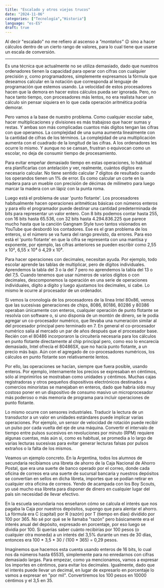```yaml
---
title: "Escalado y otros viejos trucos"
date: "2024-11-06"
categories: ["Tecnología","Historia"]
language: "es-ES"
draft: true
---
```

Al decir "escalado" no me refiero al ascenso a *"montaños"* 😉 sino a hacer cálculos dentro de un cierto rango de valores, para lo cual tiene que usarse un escala de conversión.

----

Es una técnica que actualmente no se utiliza demasiado, dado que nuestros ordenadores tienen la capacidad para operar con cifras con cualquier precisión y, como programadores, simplemente expresamos la fórmula que deseamos calcular en la notación que corresponda al lenguaje de programación que estemos usando. La velocidad de estos procesadores hacen que la demora en hacer estos cálculos pueda ser ignorada. Pero, no hace tanto tiempo, con procesadores más lentos, no era realista hacer un cálculo sin pensar siquiera en lo que cada operación aritmética podría demorar.

Pero vamos a la base de nuestro problema. Como cualquier escolar sabe, hacer multiplicaciones y divisiones es más trabajoso que hacer sumas y restas. Y ambas son más complicadas cuantos más dígitos tengan las cifras con que operamos. La complejidad de una suma aumenta linealmente con la cantidad de cifras de los términos. La complejidad de una multiplicación aumenta con el cuadrado de la longitud de las cifras. A los ordenadores les ocurre lo mismo. Y aunque no se cansan, frustran o equivocan como un escolar, no deja de consumir tiempo de procesamiento.

Para evitar empeñar demasiado tiempo en estas operaciones, lo habitual era planificarlas con antelación y ver, realmente, cuántos dígitos era necesario calcular. No tiene sentido calcular 7 dígitos de resultado cuando los operandos tienen un 1% de error. Es como calcular un corte en la madera para un mueble con precisión de décimas de milímetro para luego marcar la madera con un lápiz con la punta roma.

Luego está el problema de usar 'punto flotante'. Los procesadores habitualmente hacen operaciones aritméticas básicas con números enteros y para ello el programador puede destinar una cantidad predeterminada de bits para representar un valor entero. Con 8 bits podemos contar hasta 255, con 16 bits hasta 65.536, con 32 bits hasta 4.294.836.225 que parece mucho hasta que la canción Gangnam Style tuvo tantos visionados en YouTube que desbordó los contadores. Ese es el gran problema de los enteros, si el número se va fuera del rango previsto, da errores. Para eso está el 'punto flotante' en que la cifra se representa con una mantisa y exponente, por ejemplo, las cifras anteriores se pueden escribir como 2,55 x 10², 6,55 x 10⁴ ó 4,29 x 10⁹.

Para hacer operaciones con decimales, necesitan ayuda. Por ejemplo, todo escolar aprende las tablas de multiplicar, pero de dígitos individuales. Aprendemos la tabla del 3 o la del 7 pero no aprendemos la tabla del 13 o del 7,5. Cuando tenemos que usar números de varios dígitos o con decimales, descomponemos la operación en una serie de operaciones individuales, dígito a dígito y luego ajustamos los decimales, si cabe. Lo mismo le ocurre al procesador de un ordenador.

Si vemos la cronología de los procesadores de la línea Intel 80x86, vemos que las sucesivas generaciones de chips, 8086, 80186, 80286 y 80386 operaban únicamente con enteros, cualquier operación de punto flotante se resolvía con software o, si uno disponía de un montón de dinero, se le podía agregar un co-procesador numérico, que llevaba una numeración similar al del procesador principal pero terminado en 7. En general el co-procesador numérico salía al mercado un par de años después que el procesador base. Recién con el 80486 incorporaron la circuitería necesaria para los cálculos en punto flotante directamente al chip principal pero, como eso lo encarecía demasiado, Intel ofrecía el 80486SX, que no hacía punto flotante, a un precio más bajo. Aún con el agregado de co-procesadores numéricos, los cálculos en punto flotante son relativamente lentos.

Por ello, las operaciones se hacían, siempre que fuera posible, usando enteros. Por ejemplo, internamente los precios se expresaban en céntimos, sólo al imprimirlos se mostraban como unidades y céntimos. Muchas cajas registradoras y otros pequeños dispositivos electrónicos destinados a comercios minoristas se manejaban en enteros, dado que habría sido muy costoso poner en un dispositivo de consumo masivo un microprocesador más poderoso o más memoria de programa para incluir operaciones de punto flotante.

Lo mismo ocurre con sensores industriales. Traducir la lectura de un transductor a un valor en unidades estándares puede implicar varias operaciones. Por ejemplo, un sensor de velocidad de rotación puede recibir un pulso por cada vuelta del eje de una máquina. Convertir el intervalo de tiempo entre pulsos sucesivos en revoluciones por minuto (RPM) requiere algunas cuentas, más aún si, como es habitual, se promedia a lo largo de varias lecturas sucesivas para evitar generar lecturas falsas por pulsos extraños o la falta de los mismos. 

Veamos un ejemplo concreto. En la Argentina, todos los alumnos de secundaria recibíamos una libreta de ahorro de la Caja Nacional de Ahorro Postal, que era una suerte de banco operado por el correo, donde cada oficina de correos era una suerte de sucursal bancaria y nuestros depósitos se convertían en sellos en dicha libreta, importes que se podían retirar en cualquier otra oficina de correos. Yendo de acampada con los Boy Scouts, yo usé mucho esa libreta para disponer de dinero en cualquier lugar del país sin necesidad de llevar efectivo. 

En la escuela secundaria nos enseñaron cómo se calcula el interés que nos pagaba la Caja por nuestros depósitos, supongo que para alentar el ahorro. La fórmula era C (capital) por R (razón) por T (tiempo en días) dividido por 100 por 365. No sé por qué se le llamaba "razón" pero básicamente era el interés anual del depósito, expresado en porcentaje, por eso luego se dividía por 100. Si querías saber cuánto recibirías por 100 pesos (o cualquier otra moneda) a un interés del 3,5% durante un mes de 30 días, entonces era 100 * 3,5 * 30 / (100 * 365) = 0,29 pesos.

Imaginemos que hacemos esta cuenta usando enteros de 16 bits, lo cual nos da números hasta 65535, simplemente para no enredarnos con cifras demasiado largas. Para empezar, como ya mencionamos, vamos a expresar los importes en céntimos, para evitar los decimales. Igualmente, dado que el interés puede llevar un decimal, en lugar de expresarlo en porcentaje lo vamos a expresar en "por mil". Convertiremos los 100 pesos en 10000 céntimos y el 3,5 en 35.